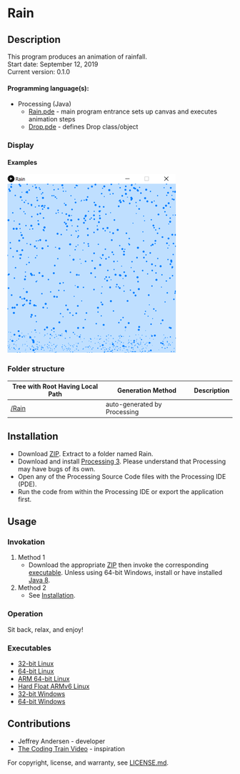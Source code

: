 # Rain

## Description
This program produces an animation of rainfall. <br>
Start date: September 12, 2019 <br>
Current version: 0.1.0 <br>
#### Programming language(s):
- Processing (Java)
	- [Rain.pde](Rain.pde) - main program entrance sets up canvas and executes animation steps
	- [Drop.pde](Drop.pde) - defines Drop class/object

### Display
#### Examples
<img src="Picture1.png" alt="Example 1 Picture" height="400"/>

### Folder structure
| Tree with Root Having Local Path | Generation Method | Description |
| -------------------------------- | ----------------- | ----------- |
| [/Rain](https://github.com/anderjef/Rain) | auto-generated by Processing | <!-- --> |

## Installation
- Download [ZIP](https://github.com/anderjef/Rain/archive/Rain.zip). Extract to a folder named Rain.
- Download and install [Processing 3](https://processing.org/). Please understand that Processing may have bugs of its own.
- Open any of the Processing Source Code files with the Processing IDE (PDE).
- Run the code from within the Processing IDE or export the application first.

## Usage
### Invokation
1. Method 1
	- Download the appropriate [ZIP](https://github.com/anderjef/Rain/archive/Rain.zip) then invoke the corresponding [executable](#Executables). Unless using 64-bit Windows, install or have installed [Java 8](https://java.com/en/download/).
2. Method 2
	- See [Installation](#Installation).

### Operation
Sit back, relax, and enjoy!

### Executables
- [32-bit Linux](https://github.com/anderjef/Rain/application.linux32/Rain)
- [64-bit Linux](https://github.com/anderjef/Rain/application.linux64/Rain)
- [ARM 64-bit Linux](https://github.com/anderjef/Rain/application.linux-arm64/Rain)
- [Hard Float ARMv6 Linux](https://github.com/anderjef/Rain/application.linux-armv6hf/Rain)
- [32-bit Windows](https://github.com/anderjef/Rain/application.windows32/Rain.exe)
- [64-bit Windows](https://github.com/anderjef/Rain/application.windows64/Rain.exe)

## Contributions
- Jeffrey Andersen - developer
- [The Coding Train Video](https://www.youtube.com/watch?v=KkyIDI6rQJI) - inspiration

For copyright, license, and warranty, see [LICENSE.md](https://github.com/anderjef/Rain/LICENSE.md).